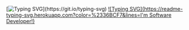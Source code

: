 [![Typing SVG](https://readme-typing-svg.herokuapp.com?color=%2336BCF7&lines=Hello!)](https://git.io/typing-svg)
[![Typing SVG](https://readme-typing-svg.herokuapp.com?color=%2336BCF7&lines=I'm Software Developer!)](https://git.io/typing-svg)
